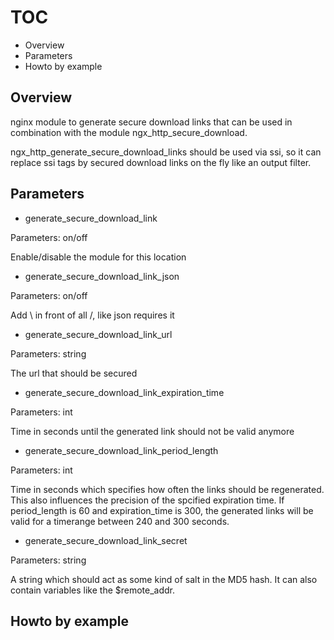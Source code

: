 # TOC #

* Overview
* Parameters
* Howto by example

## Overview ##

nginx module to generate secure download links that can be used in combination with the module ngx_http_secure_download. 

ngx_http_generate_secure_download_links should be used via ssi, so it can replace ssi tags by secured download links on the fly like an output filter.

## Parameters ##

* generate_secure_download_link

Parameters: on/off

Enable/disable the module for this location

* generate_secure_download_link_json

Parameters: on/off

Add \ in front of all /, like json requires it

* generate_secure_download_link_url

Parameters: string

The url that should be secured

* generate_secure_download_link_expiration_time

Parameters: int

Time in seconds until the generated link should not be valid anymore

* generate_secure_download_link_period_length

Parameters: int

Time in seconds which specifies how often the links should be regenerated. This also influences the precision of the spcified expiration time. If period_length is 60 and expiration_time is 300, the generated links will be valid for a timerange between 240 and 300 seconds.

* generate_secure_download_link_secret

Parameters: string

A string which should act as some kind of salt in the MD5 hash. It can also contain variables like the $remote_addr.

## Howto by example ##